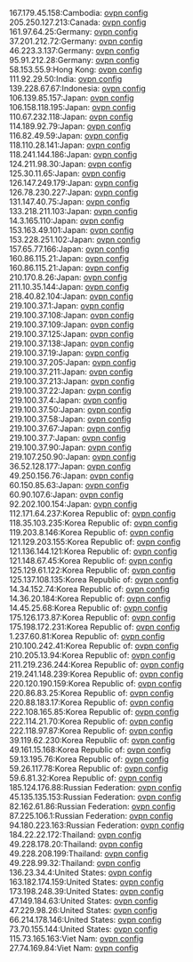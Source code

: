 167.179.45.158:Cambodia: [ovpn config](vpn/167_179_45_158.ovpn)  
205.250.127.213:Canada: [ovpn config](vpn/205_250_127_213.ovpn)  
161.97.64.25:Germany: [ovpn config](vpn/161_97_64_25.ovpn)  
37.201.212.72:Germany: [ovpn config](vpn/37_201_212_72.ovpn)  
46.223.3.137:Germany: [ovpn config](vpn/46_223_3_137.ovpn)  
95.91.212.28:Germany: [ovpn config](vpn/95_91_212_28.ovpn)  
58.153.55.9:Hong Kong: [ovpn config](vpn/58_153_55_9.ovpn)  
111.92.29.50:India: [ovpn config](vpn/111_92_29_50.ovpn)  
139.228.67.67:Indonesia: [ovpn config](vpn/139_228_67_67.ovpn)  
106.139.85.157:Japan: [ovpn config](vpn/106_139_85_157.ovpn)  
106.158.118.195:Japan: [ovpn config](vpn/106_158_118_195.ovpn)  
110.67.232.118:Japan: [ovpn config](vpn/110_67_232_118.ovpn)  
114.189.92.79:Japan: [ovpn config](vpn/114_189_92_79.ovpn)  
116.82.49.59:Japan: [ovpn config](vpn/116_82_49_59.ovpn)  
118.110.28.141:Japan: [ovpn config](vpn/118_110_28_141.ovpn)  
118.241.144.186:Japan: [ovpn config](vpn/118_241_144_186.ovpn)  
124.211.98.30:Japan: [ovpn config](vpn/124_211_98_30.ovpn)  
125.30.11.65:Japan: [ovpn config](vpn/125_30_11_65.ovpn)  
126.147.249.179:Japan: [ovpn config](vpn/126_147_249_179.ovpn)  
126.78.230.227:Japan: [ovpn config](vpn/126_78_230_227.ovpn)  
131.147.40.75:Japan: [ovpn config](vpn/131_147_40_75.ovpn)  
133.218.211.103:Japan: [ovpn config](vpn/133_218_211_103.ovpn)  
14.3.165.110:Japan: [ovpn config](vpn/14_3_165_110.ovpn)  
153.163.49.101:Japan: [ovpn config](vpn/153_163_49_101.ovpn)  
153.228.251.102:Japan: [ovpn config](vpn/153_228_251_102.ovpn)  
157.65.77.166:Japan: [ovpn config](vpn/157_65_77_166.ovpn)  
160.86.115.21:Japan: [ovpn config](vpn/160_86_115_21.ovpn)  
160.86.115.21:Japan: [ovpn config](vpn/160_86_115_21.ovpn)  
210.170.8.26:Japan: [ovpn config](vpn/210_170_8_26.ovpn)  
211.10.35.144:Japan: [ovpn config](vpn/211_10_35_144.ovpn)  
218.40.82.104:Japan: [ovpn config](vpn/218_40_82_104.ovpn)  
219.100.37.1:Japan: [ovpn config](vpn/219_100_37_1.ovpn)  
219.100.37.108:Japan: [ovpn config](vpn/219_100_37_108.ovpn)  
219.100.37.109:Japan: [ovpn config](vpn/219_100_37_109.ovpn)  
219.100.37.125:Japan: [ovpn config](vpn/219_100_37_125.ovpn)  
219.100.37.138:Japan: [ovpn config](vpn/219_100_37_138.ovpn)  
219.100.37.19:Japan: [ovpn config](vpn/219_100_37_19.ovpn)  
219.100.37.205:Japan: [ovpn config](vpn/219_100_37_205.ovpn)  
219.100.37.211:Japan: [ovpn config](vpn/219_100_37_211.ovpn)  
219.100.37.213:Japan: [ovpn config](vpn/219_100_37_213.ovpn)  
219.100.37.22:Japan: [ovpn config](vpn/219_100_37_22.ovpn)  
219.100.37.4:Japan: [ovpn config](vpn/219_100_37_4.ovpn)  
219.100.37.50:Japan: [ovpn config](vpn/219_100_37_50.ovpn)  
219.100.37.58:Japan: [ovpn config](vpn/219_100_37_58.ovpn)  
219.100.37.67:Japan: [ovpn config](vpn/219_100_37_67.ovpn)  
219.100.37.7:Japan: [ovpn config](vpn/219_100_37_7.ovpn)  
219.100.37.90:Japan: [ovpn config](vpn/219_100_37_90.ovpn)  
219.107.250.90:Japan: [ovpn config](vpn/219_107_250_90.ovpn)  
36.52.128.177:Japan: [ovpn config](vpn/36_52_128_177.ovpn)  
49.250.156.76:Japan: [ovpn config](vpn/49_250_156_76.ovpn)  
60.150.85.63:Japan: [ovpn config](vpn/60_150_85_63.ovpn)  
60.90.107.6:Japan: [ovpn config](vpn/60_90_107_6.ovpn)  
92.202.100.154:Japan: [ovpn config](vpn/92_202_100_154.ovpn)  
112.171.64.237:Korea Republic of: [ovpn config](vpn/112_171_64_237.ovpn)  
118.35.103.235:Korea Republic of: [ovpn config](vpn/118_35_103_235.ovpn)  
119.203.8.146:Korea Republic of: [ovpn config](vpn/119_203_8_146.ovpn)  
121.129.203.155:Korea Republic of: [ovpn config](vpn/121_129_203_155.ovpn)  
121.136.144.121:Korea Republic of: [ovpn config](vpn/121_136_144_121.ovpn)  
121.148.67.45:Korea Republic of: [ovpn config](vpn/121_148_67_45.ovpn)  
125.129.61.122:Korea Republic of: [ovpn config](vpn/125_129_61_122.ovpn)  
125.137.108.135:Korea Republic of: [ovpn config](vpn/125_137_108_135.ovpn)  
14.34.152.74:Korea Republic of: [ovpn config](vpn/14_34_152_74.ovpn)  
14.36.20.184:Korea Republic of: [ovpn config](vpn/14_36_20_184.ovpn)  
14.45.25.68:Korea Republic of: [ovpn config](vpn/14_45_25_68.ovpn)  
175.126.173.87:Korea Republic of: [ovpn config](vpn/175_126_173_87.ovpn)  
175.198.172.231:Korea Republic of: [ovpn config](vpn/175_198_172_231.ovpn)  
1.237.60.81:Korea Republic of: [ovpn config](vpn/1_237_60_81.ovpn)  
210.100.242.41:Korea Republic of: [ovpn config](vpn/210_100_242_41.ovpn)  
210.205.13.94:Korea Republic of: [ovpn config](vpn/210_205_13_94.ovpn)  
211.219.236.244:Korea Republic of: [ovpn config](vpn/211_219_236_244.ovpn)  
219.241.148.239:Korea Republic of: [ovpn config](vpn/219_241_148_239.ovpn)  
220.120.190.159:Korea Republic of: [ovpn config](vpn/220_120_190_159.ovpn)  
220.86.83.25:Korea Republic of: [ovpn config](vpn/220_86_83_25.ovpn)  
220.88.183.17:Korea Republic of: [ovpn config](vpn/220_88_183_17.ovpn)  
222.108.165.85:Korea Republic of: [ovpn config](vpn/222_108_165_85.ovpn)  
222.114.21.70:Korea Republic of: [ovpn config](vpn/222_114_21_70.ovpn)  
222.118.97.87:Korea Republic of: [ovpn config](vpn/222_118_97_87.ovpn)  
39.119.62.230:Korea Republic of: [ovpn config](vpn/39_119_62_230.ovpn)  
49.161.15.168:Korea Republic of: [ovpn config](vpn/49_161_15_168.ovpn)  
59.13.195.76:Korea Republic of: [ovpn config](vpn/59_13_195_76.ovpn)  
59.26.117.78:Korea Republic of: [ovpn config](vpn/59_26_117_78.ovpn)  
59.6.81.32:Korea Republic of: [ovpn config](vpn/59_6_81_32.ovpn)  
185.124.176.88:Russian Federation: [ovpn config](vpn/185_124_176_88.ovpn)  
45.135.135.153:Russian Federation: [ovpn config](vpn/45_135_135_153.ovpn)  
82.162.61.86:Russian Federation: [ovpn config](vpn/82_162_61_86.ovpn)  
87.225.106.1:Russian Federation: [ovpn config](vpn/87_225_106_1.ovpn)  
94.180.223.163:Russian Federation: [ovpn config](vpn/94_180_223_163.ovpn)  
184.22.22.172:Thailand: [ovpn config](vpn/184_22_22_172.ovpn)  
49.228.178.20:Thailand: [ovpn config](vpn/49_228_178_20.ovpn)  
49.228.208.199:Thailand: [ovpn config](vpn/49_228_208_199.ovpn)  
49.228.99.32:Thailand: [ovpn config](vpn/49_228_99_32.ovpn)  
136.23.34.4:United States: [ovpn config](vpn/136_23_34_4.ovpn)  
163.182.174.159:United States: [ovpn config](vpn/163_182_174_159.ovpn)  
173.198.248.39:United States: [ovpn config](vpn/173_198_248_39.ovpn)  
47.149.184.63:United States: [ovpn config](vpn/47_149_184_63.ovpn)  
47.229.98.26:United States: [ovpn config](vpn/47_229_98_26.ovpn)  
66.214.178.146:United States: [ovpn config](vpn/66_214_178_146.ovpn)  
73.70.155.144:United States: [ovpn config](vpn/73_70_155_144.ovpn)  
115.73.165.163:Viet Nam: [ovpn config](vpn/115_73_165_163.ovpn)  
27.74.169.84:Viet Nam: [ovpn config](vpn/27_74_169_84.ovpn)  
